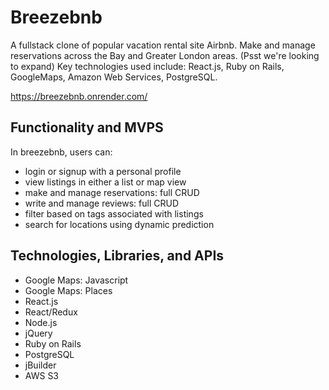 # Breezebnb
A fullstack clone of popular vacation rental site Airbnb. Make and manage reservations across the Bay and Greater London areas. (Psst we're looking to expand) Key technologies used include: React.js, Ruby on Rails, GoogleMaps, Amazon Web Services, PostgreSQL.

https://breezebnb.onrender.com/

## Functionality and MVPS
In breezebnb, users can:
- login or signup with a personal profile
- view listings in either a list or map view
- make and manage reservations: full CRUD
- write and manage reviews: full CRUD
- filter based on tags associated with listings
- search for locations using dynamic prediction

## Technologies, Libraries, and APIs
- Google Maps: Javascript
- Google Maps: Places
- React.js
- React/Redux
- Node.js
- jQuery
- Ruby on Rails
- PostgreSQL
- jBuilder
- AWS S3

##
